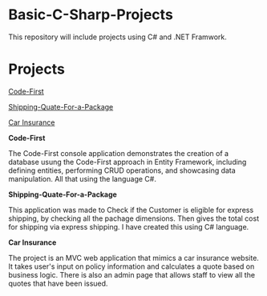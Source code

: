 # Basic-C-Sharp-Projects
This repository will include projects using C# and .NET Framwork.

# Projects

[Code-First](https://github.com/ayshadairi/CodeFistExample/tree/master/CodeFistExample)

[Shipping-Quate-For-a-Package](https://github.com/ayshadairi/shipping-quote-for-a-package/tree/master/shipping%20quote%20for%20a%20package)

[Car Insurance](https://github.com/ayshadairi/CarInsurance/tree/master/CarInsurance)



**Code-First**

The Code-First console application demonstrates the creation of a database usung the Code-First approach in Entity Framework, including defining entities, performing CRUD operations, and showcasing data manipulation. All that using the language C#.

**Shipping-Quate-For-a-Package**

This application was made to Check if the Customer is eligible for express shipping, by checking all the pachage dimensions. Then gives the total cost for shipping via express shipping. I have created this using C# language.

**Car Insurance**

The project is an MVC web application that mimics a car insurance website. It takes user's input on policy information and calculates a quote based on business logic. There is also an admin page that allows staff to view all the quotes that have been issued.
